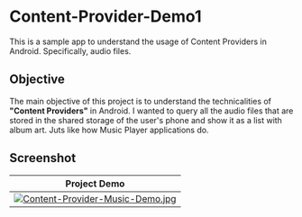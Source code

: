 # Content-Provider-Demo1
This is a sample app to understand the usage of Content Providers in Android. Specifically, audio files.

## Objective
The main objective of this project is to understand the technicalities of __"Content Providers"__ in Android. I wanted to query all the audio files that are stored in the shared storage of the user's phone and show it as a list with album art. Juts like how Music Player applications do.

## Screenshot
| Project Demo |
| ------------ |
| [![Content-Provider-Music-Demo.jpg](https://i.postimg.cc/FzgxLRHL/Content-Provider-Music-Demo.jpg)](https://postimg.cc/n9r78n7F) |
